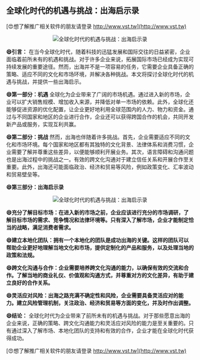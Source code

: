 ## **全球化时代的机遇与挑战：出海启示录**

[😍想了解推广相关软件的朋友请登录 http://www.vst.tw](http://www.vst.tw)

 <center><img src="https://vst.tw/MP4/tuiguang/png/5.png" alt="全球化时代的机遇与挑战：出海启示录"></center>

**😄引言：**
在当今全球化时代，随着科技的迅猛发展和国际交往的日益紧密，企业面临着前所未有的机遇和挑战。对于许多企业来说，拓展国际市场已经成为实现可持续发展的重要途径。然而，出海并不是一项容易的任务，它需要企业具备正确的策略、适应不同的文化和市场环境，并解决各种挑战。本文将探讨全球化时代的机遇与挑战，并提供一些出海启示。

**😄第一部分：机遇**
全球化为企业带来了广阔的市场机遇。通过进入新的市场，企业可以扩大销售规模、增加收入来源，并降低对单一市场的依赖。此外，全球化还能够促进资源的优化配置，让企业更好地利用全球范围内的人力、物力和资金。通过与不同国家和地区的企业进行合作，企业还可以获得跨国合作的机会，共同开发新产品或服务，实现互利共赢。

**😄第二部分：挑战**
然而，出海也伴随着许多挑战。首先，企业需要适应不同的文化和市场环境。每个国家和地区都有其独特的文化背景、法律体系和消费习惯，企业需要了解并尊重这些差异，以便能够顺利开展业务。其次，语言障碍和沟通问题也是出海过程中的挑战之一。有效的跨文化沟通对于建立信任关系和开展合作至关重要。此外，出海还可能面临政治、经济和贸易等风险，例如政策变化、汇率波动和贸易壁垒等。

**😄第三部分：出海启示录**

 <center><img src="https://vst.tw/MP4/tuiguang/png/7.png" alt="全球化时代的机遇与挑战：出海启示录"></center>

**😄充分了解目标市场：在进入新的市场之前，企业应该进行充分的市场调研，了解目标市场的需求、竞争情况和法律环境等。只有深入了解市场，企业才能制定恰当的战略，满足消费者需求。**

**😄建立本地化团队：拥有一个本地化的团队是成功出海的关键。这样的团队可以帮助企业更好地理解当地文化和市场，提供定制化的产品和服务，以及处理当地的政策和法规。**

**😄跨文化沟通与合作：企业需要培养跨文化沟通的能力，以确保有效的交流和合作。了解当地的商业礼仪、价值观和沟通方式，并尊重对方的文化差异，有助于建立良好的合作关系。**

**😄灵活应对风险：出海之路充满不确定性和风险，企业需要具备灵活应对的能力。建立风险管理机制，关注政治、经济和贸易等方面的变化，并及时作出调整。**

**😄结论：**
全球化时代为企业带来了前所未有的机遇与挑战。对于那些愿意出海的企业来说，正确的策略、跨文化沟通能力和灵活应对风险的能力是至关重要的。只有通过深入了解市场、本地化团队的支持和有效的合作，企业才能在全球化时代获得成功。

[😍想了解推广相关软件的朋友请登录 http://www.vst.tw](http://www.vst.tw)



